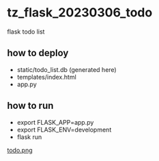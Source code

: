 # tz_flask_20230306_todo
flask todo list

## how to deploy
* static/todo_list.db (generated here)
* templates/index.html
* app.py

## how to run
* export FLASK_APP=app.py
* export FLASK_ENV=development
* flask run

[todo.png](todo.png)
